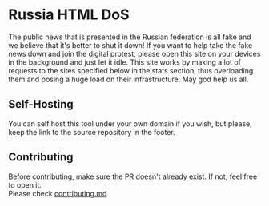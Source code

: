 # Russia HTML DoS

The public news that is presented in the Russian federation is all fake and we believe that it's better to shut it down! If you want to help take the fake news down and join the digital protest, please open this site on your devices in the background and just let it idle. This site works by making a lot of requests to the sites specified below in the stats section, thus overloading them and posing a huge load on their infrastructure. May god help us all.

## Self-Hosting

You can self host this tool under your own domain if you wish, but please, keep the link to the source repository in the footer.

## Contributing

Before contributing, make sure the PR doesn't already exist. If not, feel free to open it.  
Please check [contributing.md](.github/CONTRIBUTING.md)
